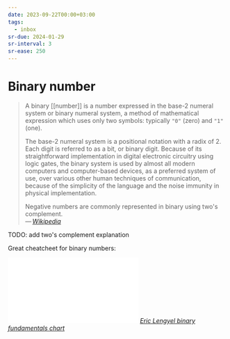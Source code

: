 ```yaml
---
date: 2023-09-22T00:00+03:00
tags:
  - inbox
sr-due: 2024-01-29
sr-interval: 3
sr-ease: 250
---
```


# Binary number

> A binary [[number]] is a number expressed in the base-2 numeral system or
> binary numeral system, a method of mathematical expression which uses only two
> symbols: typically `"0"` (zero) and `"1"` (one).
>
> The base-2 numeral system is a positional notation with a radix of 2. Each
> digit is referred to as a bit, or binary digit. Because of its straightforward
> implementation in digital electronic circuitry using logic gates, the binary
> system is used by almost all modern computers and computer-based devices, as a
> preferred system of use, over various other human techniques of communication,
> because of the simplicity of the language and the noise immunity in physical
> implementation.
>
> Negative numbers are commonly represented in binary using two's complement.\
> — <cite>[Wikipedia](https://en.wikipedia.org/wiki/Binary_number)</cite>

TODO: add two's complement explanation

Great cheatcheet for binary numbers:

![](img/Binary_fundamentals.pdf)
_[Eric Lengyel binary fundamentals chart](https://twitter.com/EricLengyel/status/1624506604266852352)_
